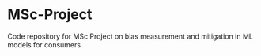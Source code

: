 # MSc-Project
Code repository for MSc Project on bias measurement and mitigation in ML models for consumers
